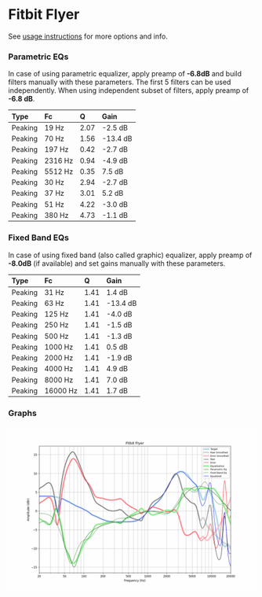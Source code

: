 # Fitbit Flyer
See [usage instructions](https://github.com/jaakkopasanen/AutoEq#usage) for more options and info.

### Parametric EQs
In case of using parametric equalizer, apply preamp of **-6.8dB** and build filters manually
with these parameters. The first 5 filters can be used independently.
When using independent subset of filters, apply preamp of **-6.8 dB**.

| Type    | Fc      |    Q | Gain     |
|:--------|:--------|:-----|:---------|
| Peaking | 19 Hz   | 2.07 | -2.5 dB  |
| Peaking | 70 Hz   | 1.56 | -13.4 dB |
| Peaking | 197 Hz  | 0.42 | -2.7 dB  |
| Peaking | 2316 Hz | 0.94 | -4.9 dB  |
| Peaking | 5512 Hz | 0.35 | 7.5 dB   |
| Peaking | 30 Hz   | 2.94 | -2.7 dB  |
| Peaking | 37 Hz   | 3.01 | 5.2 dB   |
| Peaking | 51 Hz   | 4.22 | -3.0 dB  |
| Peaking | 380 Hz  | 4.73 | -1.1 dB  |

### Fixed Band EQs
In case of using fixed band (also called graphic) equalizer, apply preamp of **-8.0dB**
(if available) and set gains manually with these parameters.

| Type    | Fc       |    Q | Gain     |
|:--------|:---------|:-----|:---------|
| Peaking | 31 Hz    | 1.41 | 1.4 dB   |
| Peaking | 63 Hz    | 1.41 | -13.4 dB |
| Peaking | 125 Hz   | 1.41 | -4.0 dB  |
| Peaking | 250 Hz   | 1.41 | -1.5 dB  |
| Peaking | 500 Hz   | 1.41 | -1.3 dB  |
| Peaking | 1000 Hz  | 1.41 | 0.5 dB   |
| Peaking | 2000 Hz  | 1.41 | -1.9 dB  |
| Peaking | 4000 Hz  | 1.41 | 4.9 dB   |
| Peaking | 8000 Hz  | 1.41 | 7.0 dB   |
| Peaking | 16000 Hz | 1.41 | 1.7 dB   |

### Graphs
![](./Fitbit%20Flyer.png)